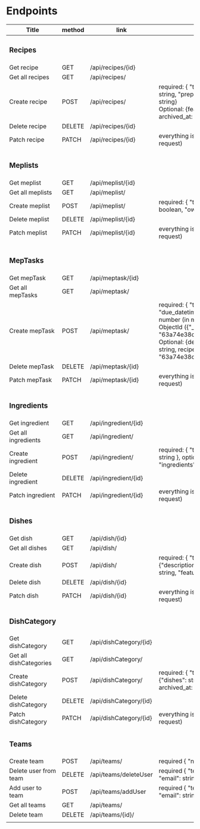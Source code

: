 # Endpoints

| Title                  | method | link                   | body                                                                                                                                                                                                                                              |
|------------------------|--------|------------------------|---------------------------------------------------------------------------------------------------------------------------------------------------------------------------------------------------------------------------------------------------|
| <h3> Recipes           |        |                        |                                                                                                                                                                                                                                                   |
| Get recipe             | GET    | /api/recipes/{id}      |                                                                                                                                                                                                                                                   |
| Get all recipes        | GET    | /api/recipes/          |                                                                                                                                                                                                                                                   |
| Create recipe          | POST   | /api/recipes/          | required: { "title": string, "volume": string, "preparation": string, "unit": string}<br/> Optional: {feature: string, archived_at: Date, deleted_at: Date}                                                                                       |
| Delete recipe          | DELETE | /api/recipes/{id}      |                                                                                                                                                                                                                                                   |
| Patch  recipe          | PATCH  | /api/recipes/{id}      | everything is optional (check create request)                                                                                                                                                                                                     |
|                        |        |                        |                                                                                                                                                                                                                                                   |
 | <h3> Meplists          |        |                        |                                                                                                                                                                                                                                                   | 
| Get meplist            | GET    | /api/meplist/{id}      |                                                                                                                                                                                                                                                   |
| Get all meplists       | GET    | /api/meplist/          |                                                                                                                                                                                                                                                   |
| Create meplist         | POST   | /api/meplist/          | required: { "title": string, "active": boolean, "owner_id": string (user id)                                                                                                                                                                      |
| Delete meplist         | DELETE | /api/meplist/{id}      |                                                                                                                                                                                                                                                   |
| Patch  meplist         | PATCH  | /api/meplist/{id}      | everything is optional (check create request)                                                                                                                                                                                                     | 
|                        |        |                        |                                                                                                                                                                                                                                                   |
|                        |        |                        |                                                                                                                                                                                                                                                   |
 | <h3> MepTasks          |        |                        |                                                                                                                                                                                                                                                   |                                                                                                                                                                    
| Get mepTask            | GET    | /api/meptask/{id}      |                                                                                                                                                                                                                                                   |
| Get all mepTasks       | GET    | /api/meptask/          |                                                                                                                                                                                                                                                   |
| Create mepTask         | POST   | /api/meptask/          | required: { "title": string, "due_datetime": Date, "duration": number (in minutes), mepList_id: ObjectId ({"_id": "63a74e38c19d3604d7145baa"})} Optional: {description: string, status: string, recipe_id: ({"_id": "63a74e38c19d3604d7145baa"})} |
| Delete mepTask         | DELETE | /api/meptask/{id}      |                                                                                                                                                                                                                                                   |
| Patch  mepTask         | PATCH  | /api/meptask/{id}      | everything is optional (check create request)                                                                                                                                                                                                     |
|                        |        |                        |                                                                                                                                                                                                                                                   |
| <h3> Ingredients       |        |                        |                                                                                                                                                                                                                                                   |                                                         
| Get ingredient         | GET    | /api/ingredient/{id}   |                                                                                                                                                                                                                                                   |
| Get all ingredients    | GET    | /api/ingredient/       |                                                                                                                                                                                                                                                   |
| Create ingredient      | POST   | /api/ingredient/       | required: { "title": string, "unit": string }, optional: {"allergy": string, "ingredients": string[]}                                                                                                                                             |
| Delete ingredient      | DELETE | /api/ingredient/{id}   |                                                                                                                                                                                                                                                   |
| Patch  ingredient      | PATCH  | /api/ingredient/{id}   | everything is optional (check create request)                                                                                                                                                                                                     |                                                                                                                                                                                                                                                   
|                        |        |                        |                                                                                                                                                                                                                                                   |
| <h3> Dishes            |        |                        |                                                                                                                                                                                                                                                   |
| Get dish               | GET    | /api/dish/{id}         |                                                                                                                                                                                                                                                   |
| Get all dishes         | GET    | /api/dish/             |                                                                                                                                                                                                                                                   |
| Create dish            | POST   | /api/dish/             | required: { "title": string }, optional: {"description": string, "image": string, "feature": string}                                                                                                                                              |
| Delete dish            | DELETE | /api/dish/{id}         |                                                                                                                                                                                                                                                   |
| Patch  dish            | PATCH  | /api/dish/{id}         | everything is optional (check create request)                                                                                                                                                                                                     |
|                        |        |                        |                                                                                                                                                                                                                                                   |
| <h3> DishCategory      |        |                        |                                                                                                                                                                                                                                                   |
| Get dishCategory       | GET    | /api/dishCategory/{id} |                                                                                                                                                                                                                                                   |
| Get all dishCategories | GET    | /api/dishCategory/     |                                                                                                                                                                                                                                                   |
| Create dishCategory    | POST   | /api/dishCategory/     | required: { "title": string }, optional: {"dishes": string[], deleted_at: Date, archived_at: Date }                                                                                                                                               |
| Delete dishCategory    | DELETE | /api/dishCategory/{id} |                                                                                                                                                                                                                                                   |
| Patch  dishCategory    | PATCH  | /api/dishCategory/{id} | everything is optional (check create request)                                                                                                                                                                                                     |        |                      |                                                                                                                                                                                                                                                   |
|                        |        |                        |                                                                                                                                                                                                                                                   |
| <h3> Teams             |        |                        |                                                                                                                                                                                                                                                   |
| Create team            | POST   | /api/teams/            | required { "name": string }                                                                                                                                                                                                                       |
| Delete user from team       | DELETE   | /api/teams/deleteUser     | required { "teamName": string, "email": string }                                                    
| Add user to team       | POST   | /api/teams/addUser     | required { "teamName": string, "email": string }                                                                                                                                                                                                  |
| Get all teams          | GET    | /api/teams/            |                                                                                          
| Delete team           | DELETE | /api/teams/{id}/         |                                                                                |                                                                                                                                                                                                                                              
|                        |        |                        |                                                                                                                                                                                                                                                   |
